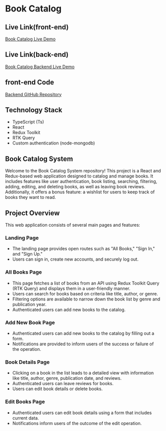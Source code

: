 # Book Catalog

## Live Link(front-end)
[Book Catalog Live Demo](https://lighthearted-halva-6443ac.netlify.app/)

## Live Link(back-end)
[Book Catalog Backend Live Demo](https://book-catalog-server-woad.vercel.app/)


## front-end Code
[Backend GitHub Repository](https://github.com/mohammadShamimReza/book_catalog)

## Technology Stack
- TypeScript (Ts)
- React
- Redux Toolkit
- RTK Query
- Custom authentication (node-mongodb)

## Book Catalog System

Welcome to the Book Catalog System repository! This project is a React and Redux-based web application designed to catalog and manage books. It includes features like user authentication, book listing, searching, filtering, adding, editing, and deleting books, as well as leaving book reviews. Additionally, it offers a bonus feature: a wishlist for users to keep track of books they want to read.

## Project Overview

This web application consists of several main pages and features:

### Landing Page
- The landing page provides open routes such as "All Books," "Sign In," and "Sign Up."
- Users can sign in, create new accounts, and securely log out.

### All Books Page
- This page fetches a list of books from an API using Redux Toolkit Query (RTK Query) and displays them in a user-friendly manner.
- Users can search for books based on criteria like title, author, or genre.
- Filtering options are available to narrow down the book list by genre and publication year.
- Authenticated users can add new books to the catalog.

### Add New Book Page
- Authenticated users can add new books to the catalog by filling out a form.
- Notifications are provided to inform users of the success or failure of the operation.

### Book Details Page
- Clicking on a book in the list leads to a detailed view with information like title, author, genre, publication date, and reviews.
- Authenticated users can leave reviews for books.
- Users can edit book details or delete books.

### Edit Books Page
- Authenticated users can edit book details using a form that includes current data.
- Notifications inform users of the outcome of the edit operation.
